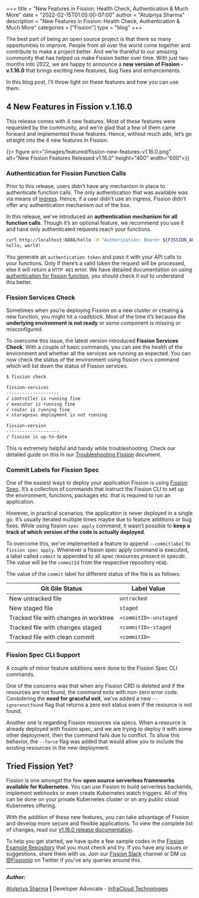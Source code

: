 +++
title = "New Features in Fission: Health Check, Authentication & Much More"
date = "2022-02-15T01:05:00-07:00"
author = "Atulpriya Sharma"
description = "New Features in Fission: Health Check, Authentication & Much More"
categories = ["Fission"]
type = "blog"
+++

The best part of being an open source project is that there so many opportunities to improve.
People from all over the world come together and contribute to make a project better.
And we’re thankful to our amazing community that has helped us make Fission better over time.
With just two months into 2022, we are happy to announce a **new version of Fission - v.1.16.0** that brings exciting new features, bug fixes and enhancements.

In this blog post, I’ll throw light on these features and how you can use them.

## 4 New Features in Fission v.1.16.0

This release comes with 4 new features.
Most of these features were requested by the community, and we’re glad that a few of them came forward and implemented those features.
Hence, without much ado, let’s go straight into the 4 new features in Fission.

{{< figure src="/images/featured/fission-new-features-v1.16.0.png" alt="New Fission Features Released v1.16.0" height="400" width="600">}}

### Authentication for Fission Function Calls

Prior to this release, users didn’t have any mechanism in place to authenticate function calls.
The only authentication that was available was via means of [ingress](https://kubernetes.io/docs/concepts/services-networking/ingress/).
Hence, if a user didn’t use an ingress, Fission didn’t offer any authentication mechanism out of the box.

In this release, we've introduced an **authentication mechanism for all function calls**.
Though it’s an optional feature, we recommend you use it and have only authenticated requests reach your functions.

```bash
curl http://localhost:8888/hello -H "Authorization: Bearer ${FISSION_AUTH_TOKEN}"
hello, world!
```

You generate an `authentication token` and pass it with your API calls to your functions.
Only if there’s a valid token the request will be processed, else it will return a `HTTP 401` error.
We have detailed documentation on using [authentication for fission function](docs/installation/authentication/), you should check it out to understand this better.

### Fission Services Check

Sometimes when you’re deploying Fission on a new cluster or creating a new function, you might hit a roadblock.
Most of the time it’s because the **underlying environment is not ready** or some component is missing or misconfigured.

To overcome this issue, the latest version introduced **Fission Services Check**.
With a couple of basic commands, you can see the health of the environment and whether all the services are running as expected.
You can now check the status of the environment using fission `check` command which will list down the status of Fission services.

```bash
$ fission check

fission-services
--------------------
√ controller is running fine
√ executor is running fine
√ router is running fine
× storagesvc deployment is not running

fission-version
--------------------
√ fission is up-to-date
```

This is extremely helpful and handy while troubleshooting.
Check our detailed guide on this in our [Troubleshooting Fission](docs/trouble-shooting/setup/fission/) document.

### Commit Labels for Fission Spec

One of the easiest ways to deploy your application Fission is using [Fission Spec](/docs/usage/spec/).
It’s a collection of commands that instruct the Fission CLI to set up the environment, functions, packages etc. that is required to run an application.

However, in practical scenarios, the application is never deployed in a single go.
It’s usually iterated multiple times maybe due to feature additions or bug fixes.
While using fission `spec apply` command, it wasn’t possible to **keep a track of which version of the code is actually deployed**.

To overcome this, we’ve implemented a feature to append `--commitlabel` to `fission spec apply`.
Whenever a fission spec apply command is executed, a label called `commit` is appended to all spec resources present in specdir.
The value will be the `commitId` from the respective repository `HEAD`.

The value of the `commit` label for different status of the file is as follows:

| Git Gile Status                       | Label Value           |
|---------------------------------------|-----------------------|
| New untracked file                    | `untracked`           |
| New staged file                       | `staged`              |
| Tracked file with changes in worktree | `<commitID>-unstaged` |
| Tracked file with changes staged      | `<commitID>-staged`   |
| Tracked file with clean commit        | `<commitID>`          |

### Fission Spec CLI Support

A couple of minor feature additions were done to the Fission Spec CLI commands.

One of the concerns was that when any Fission CRD is deleted and if the resources are not found, the command exits with non-zero error code.
Considering the **need for graceful exit**, we’ve added a new `--ignorenotfound` flag that returns a zero exit status even if the resource is not found.

Another one is regarding Fission resources via specs.
When a resource is already deployed with fission spec, and we are trying to deploy it with some other deployment, then the command fails due to conflict.
To allow this behavior, the `--force` flag was added that would allow you to include the existing resources in the new deployment.

## Tried Fission Yet?

Fission is one amongst the few **open source serverless frameworks available for Kubernetes**.
You can use Fission to build serverless backends, implement webhooks or even create Kubernetes watch triggers.
All of this can be done on your private Kubernetes cluster or on any public cloud Kubernetes offering.

With the addition of these new features, you can take advantage of Fission and develop more secure and flexible applications.
To view the complete list of changes, read our [v1.16.0 release documentation](docs/releases/v1.16.0-rc1/).

To help you get started, we have quite a few sample codes in the [Fission Example Repository](https://github.com/fission/examples) that you must check and try.
If you have any issues or suggestions, share them with us.
Join our [Fission Slack](https://fission.io/slack) channel or DM us [@Fissionio](https://twitter.com/fissionio) on Twitter if you’ve any queries around this.

---

**_Author:_**

[Atulpriya Sharma](https://twitter.com/TheTechMaharaj)  **|**  Developer Advocate - [InfraCloud Technologies](http://infracloud.io/)